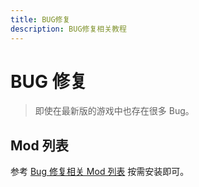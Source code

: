 ```yaml
---
title: BUG修复
description: BUG修复相关教程
---
```


# BUG 修复

> 即使在最新版的游戏中也存在很多 Bug。

## Mod 列表

参考 [Bug 修复相关 Mod 列表](/docs/mods/modlist/bugfix/) 按需安装即可。
